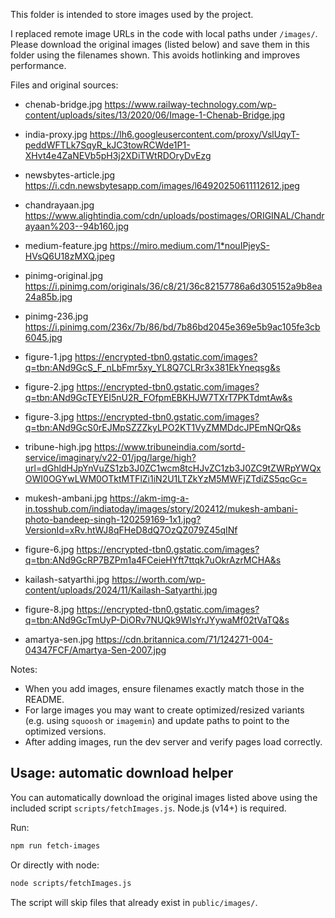 This folder is intended to store images used by the project.

I replaced remote image URLs in the code with local paths under `/images/`.
Please download the original images (listed below) and save them in this folder
using the filenames shown. This avoids hotlinking and improves performance.

Files and original sources:

- chenab-bridge.jpg
  https://www.railway-technology.com/wp-content/uploads/sites/13/2020/06/Image-1-Chenab-Bridge.jpg

- india-proxy.jpg
  https://lh6.googleusercontent.com/proxy/VslUqyT-peddWFTLk7SqyR_kJC3towRCWde1P1-XHvt4e4ZaNEVb5pH3j2XDiTWtRDOryDvEzg

- newsbytes-article.jpg
  https://i.cdn.newsbytesapp.com/images/l64920250611112612.jpeg

- chandrayaan.jpg
  https://www.alightindia.com/cdn/uploads/postimages/ORIGINAL/Chandrayaan%203--94b160.jpg

- medium-feature.jpg
  https://miro.medium.com/1*nouIPjeyS-HVsQ6U18zMXQ.jpeg

- pinimg-original.jpg
  https://i.pinimg.com/originals/36/c8/21/36c82157786a6d305152a9b8ea24a85b.jpg

- pinimg-236.jpg
  https://i.pinimg.com/236x/7b/86/bd/7b86bd2045e369e5b9ac105fe3cb6045.jpg

- figure-1.jpg
  https://encrypted-tbn0.gstatic.com/images?q=tbn:ANd9GcS_F_nLbFmr5xy_YL8Q7CLRr3x381EkYneqsg&s

- figure-2.jpg
  https://encrypted-tbn0.gstatic.com/images?q=tbn:ANd9GcTEYEI5nU2R_FOfpmEBKHJW7TXrT7PKTdmtAw&s

- figure-3.jpg
  https://encrypted-tbn0.gstatic.com/images?q=tbn:ANd9GcS0rEJMpSZZZkyLPO2KT1VyZMMDdcJPEmNQrQ&s

- tribune-high.jpg
  https://www.tribuneindia.com/sortd-service/imaginary/v22-01/jpg/large/high?url=dGhldHJpYnVuZS1zb3J0ZC1wcm8tcHJvZC1zb3J0ZC9tZWRpYWQxOWI0OGYwLWM0OTktMTFlZi1iN2U1LTZkYzM5MWFjZTdiZS5qcGc=

- mukesh-ambani.jpg
  https://akm-img-a-in.tosshub.com/indiatoday/images/story/202412/mukesh-ambani-photo-bandeep-singh-120259169-1x1.jpg?VersionId=xRv.htWJ8qFHeD8dQ7OzQZ079Z45qINf

- figure-6.jpg
  https://encrypted-tbn0.gstatic.com/images?q=tbn:ANd9GcRP7BZPm1a4FCeieHYft7ttqk7uOkrAzrMCHA&s

- kailash-satyarthi.jpg
  https://worth.com/wp-content/uploads/2024/11/Kailash-Satyarthi.jpg

- figure-8.jpg
  https://encrypted-tbn0.gstatic.com/images?q=tbn:ANd9GcTmUyP-DiORv7NUQk9WIsYrJYywaMf02tVaTQ&s

- amartya-sen.jpg
  https://cdn.britannica.com/71/124271-004-04347FCF/Amartya-Sen-2007.jpg

Notes:
- When you add images, ensure filenames exactly match those in the README.
- For large images you may want to create optimized/resized variants (e.g. using
  `squoosh` or `imagemin`) and update paths to point to the optimized versions.
- After adding images, run the dev server and verify pages load correctly.

Usage: automatic download helper
--------------------------------
You can automatically download the original images listed above using the
included script `scripts/fetchImages.js`. Node.js (v14+) is required.

Run:

```bash
npm run fetch-images
```

Or directly with node:

```bash
node scripts/fetchImages.js
```

The script will skip files that already exist in `public/images/`.
